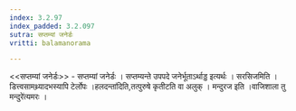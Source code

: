 ```yaml
---
index: 3.2.97
index_padded: 3.2.097
sutra: सप्तम्यां जनेर्डः
vritti: balamanorama

---
```

<<सप्तम्यां जनेर्डः>> - सप्तम्यां जनेर्डः । सप्तम्यन्ते उपपदे जनेर्भूताऽर्थाड्ड इत्यर्थः । सरसिजमिति । डित्त्वसामथ्र्यादभस्यापि टेर्लोपः ।हलदन्ता॑दिति,तत्पुरुषे कृतीटति वा अलुक् । मन्दुरज इति ।वाजिशाला तु मन्दुरे॑त्यमरः । 